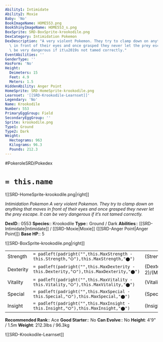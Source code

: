 ```yaml
---
Ability1: Intimidate
Ability2: Moxie
Baby: 'No'
BookImageName: HOME553.png
BookShinyImageName: HOME553_s.png
BoxSprite: SRD-BoxSprite-krookodile.png
DexCategory: Intimidation Pokemon
DexDescription: "A very violent Pokemon. They try to clamp down on anything that moves\
  \ in front of their eyes and once grasped they never let the prey escape. It can\
  \ be very dangerous if it\u2019s not tamed correctly."
EventAbilities: ''
GenderType: ''
HasForm: 'No'
Height:
  Deimeters: 15
  Feet: 4.9
  Meters: 1.5
HiddenAbility: Anger Point
HomeSprite: SRD-HomeSprite-krookodile.png
Learnset: '[[SRD-Krookodile-Learnset]]'
Legendary: 'No'
Name: Krookodile
Number: 553
PrimaryEggGroup: Field
SecondaryEggGroup: ''
Sprite: krookodile.png
Type1: Ground
Type2: Dark
Weight:
  Hectograms: 963
  Kilograms: 96.3
  Pounds: 212.3
---
```


#PokeroleSRD/Pokedex

# `= this.name`

![[SRD-HomeSprite-krookodile.png|right]]

*Intimidation Pokemon*
*A very violent Pokemon. They try to clamp down on anything that moves in front of their eyes and once grasped they never let the prey escape. It can be very dangerous if it’s not tamed correctly.*

**DexID**:: 0553
**Species**:: Krookodile
**Type**:: Ground / Dark
**Abilities**:: [[SRD-Intimidate|Intimidate]] / [[SRD-Moxie|Moxie]] ([[SRD-Anger Point|Anger Point]])
**Base HP**:: 5

![[SRD-BoxSprite-krookodile.png|right]]

|           |                                                                                        |                                          |
| --------- | -------------------------------------------------------------------------------------- | ---------------------------------------- |
| Strength  | `= padleft(padright("",this.MaxStrength - this.Strength,"⭘"),this.MaxStrength,"⬤")`    | (Strength::3)/(MaxStrength::6)   |
| Dexterity | `= padleft(padright("",this.MaxDexterity - this.Dexterity,"⭘"),this.MaxDexterity,"⬤")` | (Dexterity:: 2)/(MaxDexterity::5) |
| Vitality  | `= padleft(padright("",this.MaxVitality - this.Vitality,"⭘"),this.MaxVitality,"⬤")`    | (Vitality::2)/(MaxVitality::5)   |
| Special   | `= padleft(padright("",this.MaxSpecial - this.Special,"⭘"),this.MaxSpecial,"⬤")`       | (Special::2)/(MaxSpecial::4)     |
| Insight   | `= padleft(padright("",this.MaxInsight - this.Insight,"⭘"),this.MaxInsight,"⬤")`       | (Insight::2)/(MaxInsight::5)     |

**Recommended Rank**:: Ace
**Good Starter**:: No
**Can Evolve**:: No
**Height**: 4'9" / 1.5m
**Weight**: 212.3lbs / 96.3kg

![[SRD-Krookodile-Learnset]]